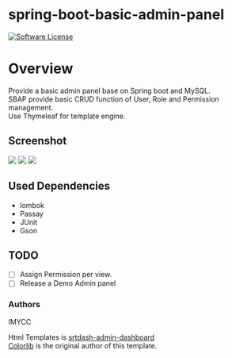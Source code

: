 # spring-boot-basic-admin-panel
[![Software License](https://img.shields.io/badge/license-MIT-brightgreen.svg?style=flat-square)](LICENSE.md)

# Overview
Provide a basic admin panel base on Spring boot and MySQL.\
SBAP provide basic CRUD function of User, Role and Permission management.\
Use Thymeleaf for template engine.

## Screenshot
<img src="https://i.imgur.com/RuOiATV.png">
<img src="https://i.imgur.com/frHWSdO.png">
<img src="https://i.imgur.com/eDVfWoc.png">

## Used Dependencies
* lombok
* Passay
* JUnit
* Gson

## TODO
- [ ] Assign Permission per view.
- [ ] Release a Demo Admin panel

### Authors
IMYCC

Html Templates is [srtdash-admin-dashboard](https://github.com/puikinsh/srtdash-admin-dashboard)\
[Colorlib](https://colorlib.com) is the original author of this template.
